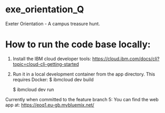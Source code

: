 # exe_orientation_Q
Exeter Orientation - A campus treasure hunt.


# How to run the code base locally:
1. Install the IBM cloud developer tools:
	https://cloud.ibm.com/docs/cli?topic=cloud-cli-getting-started
2. Run it in a local development container from the app directory. This requires Docker:
	$ ibmcloud dev build
	
	$ ibmcloud dev run

Currently when committed to the feature branch 5:
You can find the web app at: https://eoq1.eu-gb.mybluemix.net/
